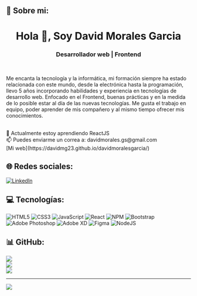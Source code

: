 ## 💫 Sobre mi:
<h1 align="center">Hola 👋, Soy David Morales Garcia</h1>
<h3 align="center">Desarrollador web | Frontend</h3><br>
<p>Me encanta la tecnología y la informática, mi formación siempre ha estado relacionada con este mundo, desde la electrónica hasta la programación, llevo 5 años incorporando habilidades y experiencia en tecnologías de desarrollo web. Enfocado en el Frontend, buenas prácticas y en la medida de lo posible estar al día de las nuevas tecnologías.
Me gusta el trabajo en equipo, poder aprender de mis compañero y al mismo tiempo ofrecer mis conocimientos.</p>
<br>🌱 Actualmente estoy aprendiendo ReactJS<br>📫 Puedes enviarme un correa a: davidmorales.gs@gmail.com <br> 
[Mi web](https://davidmg23.github.io/davidmoralesgarcia/)

## 🌐 Redes sociales:
[![LinkedIn](https://img.shields.io/badge/LinkedIn-%230077B5.svg?logo=linkedin&logoColor=white)](https://linkedin.com/in/davidmoralesgarcia) 

## 💻 Tecnologías:
![HTML5](https://img.shields.io/badge/html5-%23E34F26.svg?style=for-the-badge&logo=html5&logoColor=white) ![CSS3](https://img.shields.io/badge/css3-%231572B6.svg?style=for-the-badge&logo=css3&logoColor=white) ![JavaScript](https://img.shields.io/badge/javascript-%23323330.svg?style=for-the-badge&logo=javascript&logoColor=%23F7DF1E) ![React](https://img.shields.io/badge/react-%2320232a.svg?style=for-the-badge&logo=react&logoColor=%2361DAFB) ![NPM](https://img.shields.io/badge/NPM-%23000000.svg?style=for-the-badge&logo=npm&logoColor=white) ![Bootstrap](https://img.shields.io/badge/bootstrap-%23563D7C.svg?style=for-the-badge&logo=bootstrap&logoColor=white) ![Adobe Photoshop](https://img.shields.io/badge/adobephotoshop-%2331A8FF.svg?style=for-the-badge&logo=adobephotoshop&logoColor=white) ![Adobe XD](https://img.shields.io/badge/Adobe%20XD-470137?style=for-the-badge&logo=Adobe%20XD&logoColor=#FF61F6) 	![Figma](https://img.shields.io/badge/figma-%23F24E1E.svg?style=for-the-badge&logo=figma&logoColor=white) ![NodeJS](https://img.shields.io/badge/node.js-6DA55F?style=for-the-badge&logo=node.js&logoColor=white)
## 📊 GitHub:
![](https://github-readme-stats.vercel.app/api?username=DavidMG23&theme=react&hide_border=true&include_all_commits=true&count_private=true)<br/>
![](https://github-readme-streak-stats.herokuapp.com/?user=DavidMG23&theme=react&hide_border=true)<br/>
![](https://github-readme-stats.vercel.app/api/top-langs/?username=DavidMG23&theme=react&hide_border=true&include_all_commits=true&count_private=true&layout=compact)

---
[![](https://visitcount.itsvg.in/api?id=DavidMG23&icon=1&color=0)](https://visitcount.itsvg.in)

<!-- Proudly created with GPRM ( https://gprm.itsvg.in ) -->
